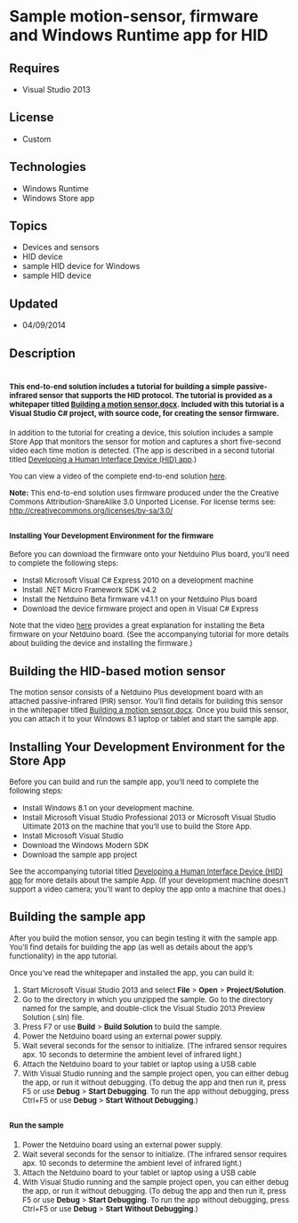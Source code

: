 # Sample motion-sensor, firmware and Windows Runtime app for HID
## Requires
- Visual Studio 2013
## License
- Custom
## Technologies
- Windows Runtime
- Windows Store app
## Topics
- Devices and sensors
- HID device
- sample HID device for Windows
- sample HID device
## Updated
- 04/09/2014
## Description

<h1><span style="font-size:small">This end-to-end solution includes a tutorial for building a simple passive-infrared sensor that supports the HID protocol. The tutorial is provided as a whitepaper titled
</span><a href="http://go.microsoft.com/fwlink/?LinkId=323542" style="font-size:small">Building a motion sensor.docx</a><span style="font-size:small">. Included with this tutorial is a Visual Studio C# project, with source code, for creating the sensor firmware.</span></h1>
<p><span style="font-size:small">In addition to the tutorial for creating a device, this solution includes a sample Store App that monitors the sensor for motion and captures a short five-second video each time motion is detected. (The app is described in a
 second tutorial titled <a href="http://go.microsoft.com/fwlink/?LinkId=323544">Developing a Human Interface Device (HID) app</a>.)</span></p>
<p><span style="font-size:small">You can view a video of the complete end-to-end solution
<a href="http://channel9.msdn.com/Blogs/One-Dev-Minute/Building-a-HID-motion-sensor">
here</a>.</span></p>
<p><span style="font-size:small"><strong>Note:</strong> This end-to-end solution uses firmware produced under the the Creative Commons Attribution-ShareAlike 3.0 Unported License. For license terms see:
<a href="http://creativecommons.org/licenses/by-sa/3.0/">http://creativecommons.org/licenses/by-sa/3.0/</a></span></p>
<h2><span style="font-size:small">Installing Your Development Environment for the firmware</span></h2>
<p><span style="font-size:small">Before you can download the firmware onto your Netduino Plus board, you&rsquo;ll need to complete the following steps:</span></p>
<ul>
<li><span style="font-size:small">Install Microsoft Visual C# Express 2010 on a development machine</span>
</li><li><span style="font-size:small">Install .NET Micro Framework SDK v4.2</span> </li><li><span style="font-size:small">Install the Netduino Beta firmware v4.1.1 on your Netduino Plus board</span>
</li><li><span style="font-size:small">Download the device firmware project and open in Visual C# Express</span>
</li></ul>
<p><span style="font-size:small">Note that the video <a href="https://www.youtube.com/watch?v=RkjAmrXIRuo">
here</a> provides a great explanation for installing the Beta firmware on your Netduino board. (See the accompanying tutorial for more details about building the device and installing the firmware.)</span></p>
<h2>Building the HID-based motion sensor</h2>
<p><span style="font-size:small">The motion sensor consists of a Netduino Plus development board with an attached passive-infrared (PIR) sensor. You&rsquo;ll find details for building this sensor in the whitepaper titled
<a href="http://go.microsoft.com/fwlink/?LinkId=323542">Building a motion sensor.docx</a>. Once you build this sensor, you can attach it to your Windows 8.1 laptop or tablet and start the sample app.</span></p>
<h2>Installing Your Development Environment for the Store App</h2>
<p><span style="font-size:small">Before you can build and run the sample app, you&rsquo;ll need to complete the following steps:</span></p>
<ul>
<li><span style="font-size:small">Install Windows 8.1 on your development machine.</span>
</li><li><span style="font-size:small">Install Microsoft Visual Studio Professional 2013 or Microsoft Visual Studio Ultimate 2013 on the machine that you&rsquo;ll use to build the Store App.</span>
</li><li><span style="font-size:small">Install Microsoft Visual Studio </span></li><li><span style="font-size:small">Download the Windows Modern SDK</span> </li><li><span style="font-size:small">Download the sample app project</span> </li></ul>
<p><span style="font-size:small">See the accompanying tutorial titled <a href="http://go.microsoft.com/fwlink/?LinkId=323544">
Developing a Human Interface Device (HID) app</a> for more details about the sample App. (If your development machine doesn&rsquo;t support a video camera; you&rsquo;ll want to deploy the app onto a machine that does.)</span></p>
<h2>Building the sample app</h2>
<p><span style="font-size:small">After you build the motion sensor, you can begin testing it with the sample app. You&rsquo;ll find details for building the app (as well as details about the app&rsquo;s functionality) in the app tutorial.</span></p>
<p><span style="font-size:small">Once you&rsquo;ve read the whitepaper and installed the app, you can build it:</span></p>
<ol>
<li><span style="font-size:small">Start Microsoft Visual Studio&nbsp;2013 and select
<strong>File</strong> &gt; <strong>Open</strong> &gt; <strong>Project/Solution</strong>.</span>
</li><li><span style="font-size:small">Go to the directory in which you unzipped the sample. Go to the directory named for the sample, and double-click the Visual Studio&nbsp;2013 Preview Solution (.sln) file.</span>
</li><li><span style="font-size:small">Press F7 or use <strong>Build</strong> &gt; <strong>
Build Solution</strong> to build the sample. </span></li><li><span style="font-size:small">Power the Netduino board using an external power supply.</span>
</li><li><span style="font-size:small">Wait several seconds for the sensor to initialize. (The infrared sensor requires apx. 10 seconds to determine the ambient level of infrared light.)</span>
</li><li><span style="font-size:small">Attach the Netduino board to your tablet or laptop using a USB cable</span>
</li><li><span style="font-size:small">With Visual Studio running and the sample project open, you can either debug the app, or run it without debugging. (To debug the app and then run it, press F5 or use
<strong>Debug</strong> &gt; <strong>Start Debugging</strong>. To run the app without debugging, press Ctrl&#43;F5 or use
<strong>Debug</strong> &gt; <strong>Start Without Debugging</strong>.)</span> </li></ol>
<h2><span style="font-size:small">Run the sample</span></h2>
<ol>
<li><span style="font-size:small">Power the Netduino board using an external power supply.</span>
</li><li><span style="font-size:small">Wait several seconds for the sensor to initialize. (The infrared sensor requires apx. 10 seconds to determine the ambient level of infrared light.)</span>
</li><li><span style="font-size:small">Attach the Netduino board to your tablet or laptop using a USB cable</span>
</li><li><span style="font-size:small">With Visual Studio running and the sample project open, you can either debug the app, or run it without debugging. (To debug the app and then run it, press F5 or use
<strong>Debug</strong> &gt; <strong>Start Debugging</strong>. To run the app without debugging, press Ctrl&#43;F5 or use
<strong>Debug</strong> &gt; <strong>Start Without Debugging</strong>.)</span> </li></ol>
